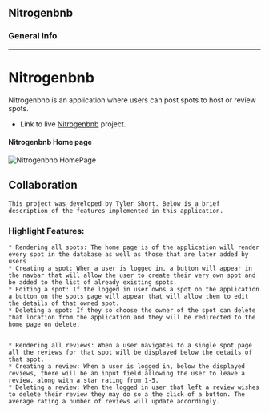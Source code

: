 ## Nitrogenbnb

### General Info
***
# Nitrogenbnb
Nitrogenbnb is an application where users can post spots to host or review spots.
* Link to live [Nitrogenbnb](https://airbnb-api-backend-project.herokuapp.com/) project.



#### Nitrogenbnb Home page
![Nitrogenbnb HomePage]()


## Collaboration
    This project was developed by Tyler Short. Below is a brief description of the features implemented in this application.

### Highlight Features:
    * Rendering all spots: The home page is of the application will render every spot in the database as well as those that are later added by users
    * Creating a spot: When a user is logged in, a button will appear in the navbar that will allow the user to create their very own spot and be added to the list of already existing spots.
    * Editing a spot: If the logged in user owns a spot on the application a button on the spots page will appear that will allow them to edit the details of that owned spot.
    * Deleting a spot: If they so choose the owner of the spot can delete that location from the application and they will be redirected to the home page on delete.


    * Rendering all reviews: When a user navigates to a single spot page all the reviews for that spot will be displayed below the details of that spot.
    * Creating a review: When a user is logged in, below the displayed reviews, there will be an input field allowing the user to leave a review, along with a star rating from 1-5.
    * Deleting a review: When the logged in user that left a review wishes to delete their review they may do so a the click of a button. The average rating a number of reviews will update accordingly.
